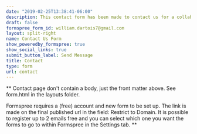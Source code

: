 ```yaml
---
date: "2019-02-25T13:38:41-06:00"
description: This contact form has been made to contact us for a collaboration. For any comments or questions about analyses (or other), please dot it directly in the appropriate forms (down the vignettes).
draft: false
formspree_form_id: william.dartois7@gmail.com
layout: split-right
name: Contact Us Form
show_poweredby_formspree: true
show_social_links: true
submit_button_label: Send Message
title: Contact
type: form
url: contact
---
```


** Contact page don't contain a body, just the front matter above.
See form.html in the layouts folder.

Formspree requires a (free) account and new form to be set up. The link is made on the final published url in the field: Restrict to Domain. It is possible to register up to 2 emails free and you can select which one you want the forms to go to within Formspree in the Settings tab.
**
